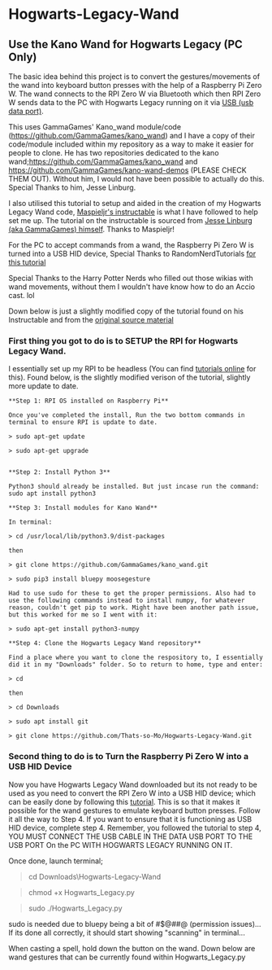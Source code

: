 # Hogwarts-Legacy-Wand
## Use the Kano Wand for Hogwarts Legacy (PC Only)

The basic idea behind this project is to convert the gestures/movements of the wand into keyboard button presses with the help of a Raspberry Pi Zero W. The wand connects to the RPI Zero W via Bluetooth which then RPI Zero W sends data to the PC with Hogwarts Legacy running on it via [USB (usb data port)](https://randomnerdtutorials.com/raspberry-pi-zero-usb-keyboard-hid/).

This uses GammaGames' Kano_wand module/code (https://github.com/GammaGames/kano_wand) and I have a copy of their code/module included within my repository as a 
way to make it easier for people to clone. He has two repositories dedicated to the kano wand;https://github.com/GammaGames/kano_wand and https://github.com/GammaGames/kano-wand-demos (PLEASE CHECK THEM OUT). Without him, I would not have been possible to actually do this. Special Thanks to him, Jesse Linburg.

I also utilised this tutorial to setup and aided in the creation of my Hogwarts Legacy Wand code, [Maspieljr's instructable](https://www.instructables.com/SmartWand) is what I have followed to help set me up. The tutorial on the instructable is sourced from [Jesse Linburg (aka GammaGames) himself](https://medium.com/@gammagames/control-a-phillips-hue-bulb-with-the-flick-of-a-wand-3a9af4826775). Thanks to Maspieljr!

For the PC to accept commands from a wand, the Raspberry Pi Zero W is turned into a USB HID device, Special Thanks to RandomNerdTutorials [for this tutorial](https://randomnerdtutorials.com/raspberry-pi-zero-usb-keyboard-hid/)

Special Thanks to the Harry Potter Nerds who filled out those wikias with wand movements, without them I wouldn't have know how to do an Accio cast. lol

Down below is just a slightly modified copy of the tutorial found on his Instructable and from the [original source material](https://medium.com/@gammagames/control-a-phillips-hue-bulb-with-the-flick-of-a-wand-3a9af4826775)

### First thing you got to do is to SETUP the RPI for Hogwarts Legacy Wand. 

I essentially set up my RPI to be headless (You can find [tutorials online](https://www.tomshardware.com/how-to/set-up-raspberry-pi) for this). Found below, is the slightly modified verison of the tutorial, slightly more update to date.

~~~
**Step 1: RPI OS installed on Raspberry Pi**

Once you've completed the install, Run the two bottom commands in terminal to ensure RPI is update to date.

> sudo apt-get update

> sudo apt-get upgrade


**Step 2: Install Python 3**

Python3 should already be installed. But just incase run the command: 
sudo apt install python3 

**Step 3: Install modules for Kano Wand**

In terminal:

> cd /usr/local/lib/python3.9/dist-packages

then

> git clone https://github.com/GammaGames/kano_wand.git

> sudo pip3 install bluepy moosegesture

Had to use sudo for these to get the proper permissions. Also had to use the following commands instead to install numpy, for whatever reason, couldn't get pip to work. Might have been another path issue, but this worked for me so I went with it:

> sudo apt-get install python3-numpy

**Step 4: Clone the Hogwarts Legacy Wand repository**

Find a place where you want to clone the respository to, I essentially did it in my "Downloads" folder. So to return to home, type and enter:

> cd

then 

> cd Downloads

> sudo apt install git

> git clone https://github.com/Thats-so-Mo/Hogwarts-Legacy-Wand.git

~~~

### Second thing to do is to Turn the Raspberry Pi Zero W into a USB HID Device

Now you have Hogwarts Legacy Wand downloaded but its not ready to be used as you need to convert the RPI Zero W into a USB HID device; which can be easily done by following this [tutorial](https://randomnerdtutorials.com/raspberry-pi-zero-usb-keyboard-hid/). This is so that it makes it possible for the wand gestures to emulate keyboard button presses. Follow it all the way to Step 4. If you want to ensure that it is functioning as USB HID device, complete step 4. Remember, you followed the tutorial to step 4, YOU MUST CONNECT THE USB CABLE IN THE DATA USB PORT TO THE USB PORT On the PC WITH HOGWARTS LEGACY RUNNING ON IT.

Once done, launch terminal;

> cd Downloads\Hogwarts-Legacy-Wand

> chmod +x Hogwarts_Legacy.py

> sudo ./Hogwarts_Legacy.py 

sudo is needed due to bluepy being a bit of #$@##@ (permission issues)... If its done all correctly, it should start showing "scanning" in terminal...

When casting a spell, hold down the button on the wand. Down below are wand gestures that can be currently found within Hogwarts_Legacy.py
